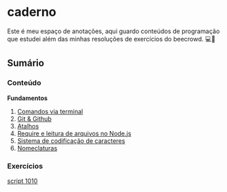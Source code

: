 # caderno

Este é meu espaço de anotações, aqui guardo conteúdos de programação que estudei além das minhas resoluções de exercícios do beecrowd. 💻🌱

## Sumário

### Conteúdo
**Fundamentos**
1. [Comandos via terminal](https://github.com/deborangueira/caderno/blob/main/conteudo/fundamentos/comandos_do_terminal/comandos_terminal.md)
2. [Git & Github](https://github.com/deborangueira/caderno/blob/main/conteudo/fundamentos/git_github.md)
3. [Atalhos](https://github.com/deborangueira/caderno/blob/main/conteudo/fundamentos/atalhos.md)
4. [Require e leitura de arquivos no Node.js](https://github.com/deborangueira/caderno/blob/main/conteudo/fundamentos/require_e_leitura_de_arquivos.md)
5. [Sistema de codificação de caracteres](https://github.com/deborangueira/caderno/blob/main/conteudo/fundamentos/sistema_codificacao_caracteres/sistemas_codificacao_de_caracteres.md)
6. [Nomeclaturas](https://github.com/deborangueira/caderno/blob/main/conteudo/fundamentos/nomeclaturas.md)

### Exercícios

[script 1010](https://github.com/deborangueira/caderno/tree/main/exercicios/script1010)

